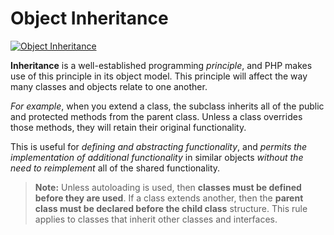 # Object Inheritance
[![Object Inheritance](http://php.net/images/logos/php-med-trans.png)](http://php.net/manual/en/language.oop5.inheritance.php)

**Inheritance** is a well-established programming *principle*, and PHP makes use of this principle in its object model. This principle will affect the way many classes and objects relate to one another.

*For example*, when you extend a class, the subclass inherits all of the public and protected methods from the parent class. Unless a class overrides those methods, they will retain their original functionality.

This is useful for *defining and abstracting functionality*, and *permits the implementation of additional functionality* in similar objects *without the need to reimplement* all of the shared functionality.

>**Note:**
>Unless autoloading is used, then **classes must be defined before they are used**. If a class extends another, then the **parent class must be declared before the child class** structure. This rule applies to classes that inherit other classes and interfaces.